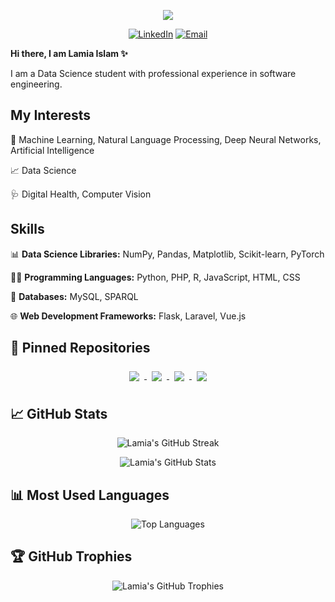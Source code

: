 <p align='center'>
  <img src="https://i.giphy.com/media/v1.Y2lkPTc5MGI3NjExM3VlbXFqaDFhOHg1YWR3OGFvd3hhbDRuNWlwMDZjczlvbzIwc2kybiZlcD12MV9pbnRlcm5hbF9naWZfYnlfaWQmY3Q9Zw/l0HlNaQ6gWfllcjDO/giphy.gif">
</p>
<p align='center'>
  <a href="https://www.linkedin.com/in/lam1a/"><img src="https://img.shields.io/badge/LinkedIn-0077B5?style=for-the-badge&logo=linkedin&logoColor=white" alt="LinkedIn"></a>
  <a href="mailto:lamia.islam@uni-potsdam.de"><img src="https://img.shields.io/badge/Email-D14836?style=for-the-badge&logo=gmail&logoColor=white" alt="Email"></a>
</p>

**Hi there, I am Lamia Islam ✨**

I am a Data Science student with professional experience in software engineering.

## My Interests
:brain: Machine Learning, Natural Language Processing, Deep Neural Networks, Artificial Intelligence

:chart_with_upwards_trend: Data Science

:stethoscope: Digital Health, Computer Vision

## Skills
:bar_chart: **Data Science Libraries:** NumPy, Pandas, Matplotlib, Scikit-learn, PyTorch

:woman_technologist: **Programming Languages:** Python, PHP, R, JavaScript, HTML, CSS

:floppy_disk: **Databases:** MySQL, SPARQL

:globe_with_meridians: **Web Development Frameworks:** Flask, Laravel, Vue.js


## 📌 Pinned Repositories
<p align='center'>
  <a href="https://github.com/lam1aa/Twitter-hate-speech-detection">
    <img align="center" style="margin:0.5rem" src="https://github-readme-stats.vercel.app/api/pin/?username=lam1aa&repo=Twitter-hate-speech-detection&border_color=2e4058&layout=compact&show_icons=true&theme=synthwave&bg_color=00000000" />
  </a>

  <a href="https://github.com/lam1aa/LebeDigital">
    <img align="center" style="margin:0.5rem" src="https://github-readme-stats.vercel.app/api/pin/?username=lam1aa&repo=LebeDigital&border_color=2e4058&layout=compact&show_icons=true&theme=synthwave&bg_color=00000000"" />
  </a>

  <a href="https://github.com/lam1aa/Intent-classification-with-FNN">
    <img align="center" style="margin:0.5rem" src="https://github-readme-stats.vercel.app/api/pin/?username=lam1aa&repo=Intent-classification-with-FNN&border_color=2e4058&layout=compact&show_icons=true&theme=synthwave&bg_color=00000000"" />
  </a>
  <a href="https://github.com/lam1aa/BDA">
    <img align="center" style="margin:0.5rem" src="https://github-readme-stats.vercel.app/api/pin/?username=lam1aa&repo=BDA&border_color=2e4058&layout=compact&show_icons=true&theme=synthwave&bg_color=00000000"" />
  </a>
 </p>


## &#x1f4c8; GitHub Stats
<p align='center'>
  <img src="https://github-readme-streak-stats.herokuapp.com/?user=lam1aa&theme=synthwave&border_color=2e4058" alt="Lamia's GitHub Streak" />
</p>

<p align='center'>
  <img src="https://github-readme-stats.vercel.app/api?username=lam1aa&show_icons=true&theme=synthwave&bg_color=00000000&border_color=2e4058&include_all_commits=true&count_private=true" alt="Lamia's GitHub Stats" />
</p>

## 📊 Most Used Languages
<p align='center'>
  <img src="https://github-readme-stats.vercel.app/api/top-langs/?username=lam1aa&theme=synthwave&bg_color=00000000&border_color=2e4058&layout=compact&langs_count=10" alt="Top Languages" />
</p>

## 🏆 GitHub Trophies
<p align='center'>
  <img src="https://github-profile-trophy.vercel.app/?username=lam1aa&theme=darkhub&no-frame=true&column=4&margin-w=15&margin-h=15" alt="Lamia's GitHub Trophies" />
</p>

